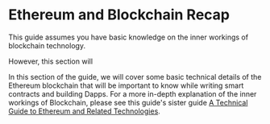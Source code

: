 # Ethereum and Blockchain Recap

This guide assumes you have basic knowledge on the inner workings of blockchain technology. 

However, this section will 



In this section of the guide, we will cover some basic technical details of the Ethereum blockchain that will be important to know while writing smart contracts and building Dapps.  For a more in-depth explanation of the inner workings of Blockchain, please see this guide's sister guide [A Technical Guide to Ethereum and Related Technologies](https://www.gitbook.com/book/sunnya97/a-technical-guide-to-ethereum-and-related-technol/details).

